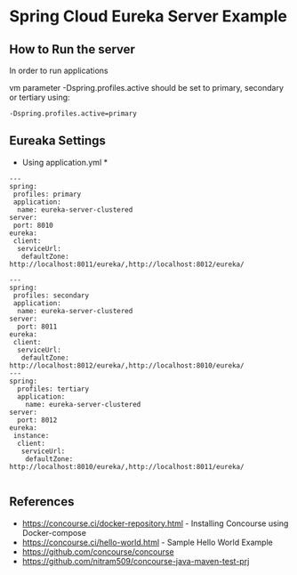 # Spring Cloud Eureka Server Example

## How to Run the server 

In order to run applications 

vm parameter -Dspring.profiles.active should be set to 
 primary, secondary or tertiary using:
 
```-Dspring.profiles.active=primary```
 

## Eureaka Settings 

* Using application.yml *

```
---
spring:
 profiles: primary
 application:
  name: eureka-server-clustered
server:
 port: 8010
eureka:
 client:
  serviceUrl:
   defaultZone: http://localhost:8011/eureka/,http://localhost:8012/eureka/

---
spring:
 profiles: secondary
 application:
  name: eureka-server-clustered
server:
  port: 8011
eureka:
 client:
  serviceUrl:
   defaultZone: http://localhost:8012/eureka/,http://localhost:8010/eureka/
---
spring:
  profiles: tertiary
  application:
    name: eureka-server-clustered
server:
  port: 8012
eureka:
 instance:
  client:
   serviceUrl:
    defaultZone: http://localhost:8010/eureka/,http://localhost:8011/eureka/
    
```

## References 

* https://concourse.ci/docker-repository.html - Installing Concourse using Docker-compose
* https://concourse.ci/hello-world.html - Sample Hello World Example
* https://github.com/concourse/concourse
* https://github.com/nitram509/concourse-java-maven-test-prj

